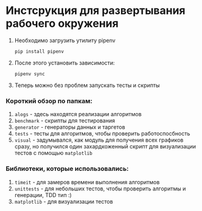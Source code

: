 # Инстсрукция для развертывания рабочего окружения

1. Необходимо загрузить утилиту pipenv
    
    `pip install pipenv`
2. После этого установить зависимости:
    
    `pipenv sync`
3. Теперь можно без проблем запускать тесты и скрипты

### Короткий обзор по папкам:

1. `alogs` - здесь находятся реализации алгоритмов
2. `benchmark` - скрипты для тестирования
3. `generator` - генераторы данных и таргетов
4. `tests` - тесты для алгоритмов, чтобы проверить работоспосбность
5. `visual` - задумывался, как модуль для получения всех графиков
сразу, но получился один захардкоженный скрипт для визуализации тестов
с помощью `matplotlib`

### Библиотеки, которые использовались:

1. `timeit` - для замеров времени выполнения алгоритмов
2. `unittests` - для небольших тестов, чтобы проверить алгоритмы и генерации, TDD тип :)
3. `matplotlib` - для визуализации тестов